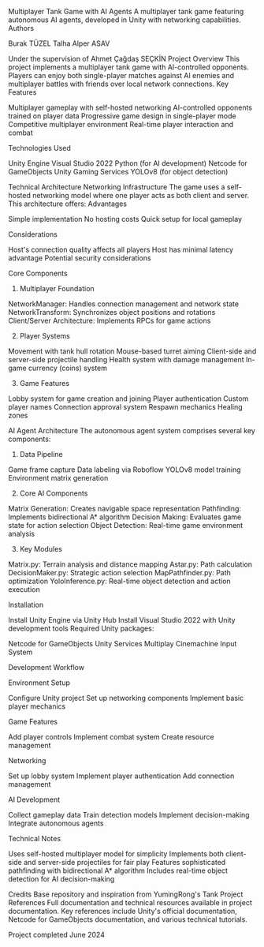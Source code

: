 Multiplayer Tank Game with AI Agents
A multiplayer tank game featuring autonomous AI agents, developed in Unity with networking capabilities.
Authors

Burak TÜZEL
Talha Alper ASAV

Under the supervision of Ahmet Çağdaş SEÇKİN
Project Overview
This project implements a multiplayer tank game with AI-controlled opponents. Players can enjoy both single-player matches against AI enemies and multiplayer battles with friends over local network connections.
Key Features

Multiplayer gameplay with self-hosted networking
AI-controlled opponents trained on player data
Progressive game design in single-player mode
Competitive multiplayer environment
Real-time player interaction and combat

Technologies Used

Unity Engine
Visual Studio 2022
Python (for AI development)
Netcode for GameObjects
Unity Gaming Services
YOLOv8 (for object detection)

Technical Architecture
Networking Infrastructure
The game uses a self-hosted networking model where one player acts as both client and server. This architecture offers:
Advantages

Simple implementation
No hosting costs
Quick setup for local gameplay

Considerations

Host's connection quality affects all players
Host has minimal latency advantage
Potential security considerations

Core Components
1. Multiplayer Foundation

NetworkManager: Handles connection management and network state
NetworkTransform: Synchronizes object positions and rotations
Client/Server Architecture: Implements RPCs for game actions

2. Player Systems

Movement with tank hull rotation
Mouse-based turret aiming
Client-side and server-side projectile handling
Health system with damage management
In-game currency (coins) system

3. Game Features

Lobby system for game creation and joining
Player authentication
Custom player names
Connection approval system
Respawn mechanics
Healing zones

AI Agent Architecture
The autonomous agent system comprises several key components:
1. Data Pipeline

Game frame capture
Data labeling via Roboflow
YOLOv8 model training
Environment matrix generation

2. Core AI Components

Matrix Generation: Creates navigable space representation
Pathfinding: Implements bidirectional A* algorithm
Decision Making: Evaluates game state for action selection
Object Detection: Real-time game environment analysis

3. Key Modules

Matrix.py: Terrain analysis and distance mapping
Astar.py: Path calculation
DecisionMaker.py: Strategic action selection
MapPathfinder.py: Path optimization
YoloInference.py: Real-time object detection and action execution

Installation

Install Unity Engine via Unity Hub
Install Visual Studio 2022 with Unity development tools
Required Unity packages:

Netcode for GameObjects
Unity Services Multiplay
Cinemachine
Input System



Development Workflow

Environment Setup

Configure Unity project
Set up networking components
Implement basic player mechanics


Game Features

Add player controls
Implement combat system
Create resource management


Networking

Set up lobby system
Implement player authentication
Add connection management


AI Development

Collect gameplay data
Train detection models
Implement decision-making
Integrate autonomous agents



Technical Notes

Uses self-hosted multiplayer model for simplicity
Implements both client-side and server-side projectiles for fair play
Features sophisticated pathfinding with bidirectional A* algorithm
Includes real-time object detection for AI decision-making

Credits
Base repository and inspiration from YumingRong's Tank Project
References
Full documentation and technical resources available in project documentation. Key references include Unity's official documentation, Netcode for GameObjects documentation, and various technical tutorials.

Project completed June 2024
